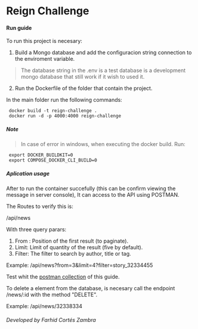 # Reign Challenge
#### Run guide

To run this project is necesary:

1) Build a Mongo database and add the configuracion string connection to the enviroment variable.

> The database string in the .env is a test database is a development mongo database that still work if it wish to used it.

2) Run the Dockerfile of the folder that contain the project.

In the main folder run the following commands:

     docker build -t reign-challenge .
     docker run -d -p 4000:4000 reign-challenge

##### Note

> In case of error in windows, when executing the docker build.
> Run:

     export DOCKER_BUILDKIT=0
     export COMPOSE_DOCKER_CLI_BUILD=0

##### Aplication usage

After to run the container succefully (this can be confirm viewing the message in server console), It can access to the API using POSTMAN.

The Routes to verify this is:

/api/news

With three query parars:

1) From : Position of the first result (to paginate).
2) Limit:  Limit of quantity of the result (five by default).
3) Filter: The filter to search by author, title or tag.

Example:
/api/news?from=3&limit=4?filter=story_32334455

Test whit the [postman collection](https://link-url-here.org) of this guide.

To delete a element from the database, is necesary call the endpoint /news/:id with the method "DELETE".

Example:
/api/news/32338334

###### Developed by Farhid Cortés Zambra